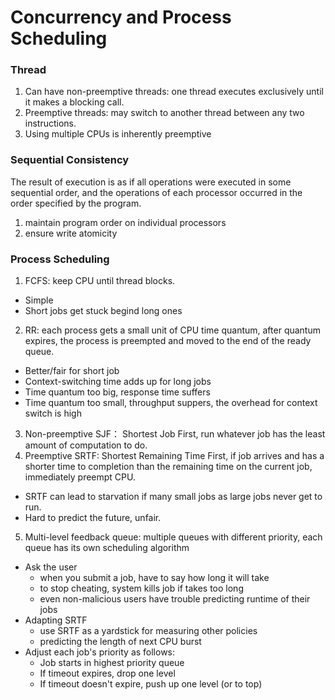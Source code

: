 # Concurrency and Process Scheduling

### Thread
1. Can have non-preemptive threads: one thread executes exclusively until it makes a blocking call.
2. Preemptive threads: may switch to another thread between any two instructions.
3. Using multiple CPUs is inherently preemptive

### Sequential Consistency
The result of execution is as if all operations were executed in some sequential order, and the operations of each processor occurred in the order specified by the program.
1. maintain program order on individual processors
2. ensure write atomicity

### Process Scheduling
1. FCFS: keep CPU until thread blocks.
  - Simple
  - Short jobs get stuck begind long ones
2. RR: each process gets a small unit of CPU time quantum, after quantum expires, the process is preempted and moved to the end of the ready queue.
  - Better/fair for short job
  - Context-switching time adds up for long jobs
  - Time quantum too big, response time suffers
  - Time quantum too small, throughput suppers, the overhead for context switch is high
3. Non-preemptive SJF： Shortest Job First, run whatever job has the least amount of computation to do.
4. Preemptive SRTF: Shortest Remaining Time First, if job arrives and has a shorter time to completion than the remaining time on the current job, immediately preempt CPU.
  - SRTF can lead to starvation if many small jobs as large jobs never get to run.
  - Hard to predict the future, unfair.
5. Multi-level feedback queue: multiple queues with different priority, each queue has its own scheduling algorithm
  - Ask the user
    - when you submit a job, have to say how long it will take
    - to stop cheating, system kills job if takes too long
    - even non-malicious users have trouble predicting runtime of their jobs
  - Adapting SRTF
    - use SRTF as a yardstick for measuring other policies
    - predicting the length of next CPU burst
  - Adjust each job's priority as follows:
    - Job starts in highest priority queue
    - If timeout expires, drop one level
    - If timeout doesn't expire, push up one level (or to top)
